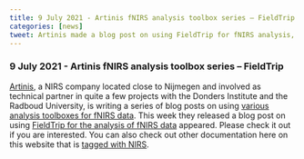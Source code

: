 ```yaml
---
title: 9 July 2021 - Artinis fNIRS analysis toolbox series – FieldTrip 
categories: [news]
tweet: Artinis made a blog post on using FieldTrip for fNIRS analysis, see https://www.artinis.com/blogpost-all/2021/fnirs-analysis-toolbox-series-fieldtrip
---
```


### 9 July 2021 - Artinis fNIRS analysis toolbox series – FieldTrip

[Artinis](https://www.artinis.com), a NIRS company located close to Nijmegen and involved as technical partner in quite a few projects with the Donders Institute and the Radboud University, is writing a series of blog posts on using [various analysis toolboxes for fNIRS data](https://www.artinis.com/blogpost-all/2021/fnirs-analysis-toolboxes-introduction). This week they released a blog post on using [FieldTrip for the analysis of fNIRS data](https://www.artinis.com/blogpost-all/2021/fnirs-analysis-toolbox-series-fieldtrip) appeared. Please check it out if you are interested. You can also check out other documentation here on this website that is [tagged with NIRS](/tag/nirs/).
